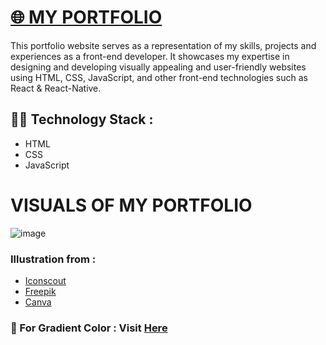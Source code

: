 # [🌐 MY PORTFOLIO](https://princid.github.io/)

This portfolio website serves as a representation of my skills, projects and experiences as a front-end developer. It showcases my expertise in designing and developing visually appealing and user-friendly websites using HTML, CSS, JavaScript, and other front-end technologies such as React & React-Native.

## 👨‍💻 Technology Stack :
- HTML
- CSS
- JavaScript

# VISUALS OF MY PORTFOLIO
![image](https://github.com/princid/princid.github.io/assets/90444477/92520510-73ef-4bb9-ba00-19d9196321b7)


### Illustration from : 
- [Iconscout](https://iconscout.com/illustration/man-developing-website-on-desk-2040889)
- [Freepik](https://www.freepik.com/free-vector/programming-concept-illustration_7118756.htm#query=developer&position=10&from_view=search&track=sph)
- [Canva](https://www.canva.com/)

### 🎨 For Gradient Color : Visit [Here](https://cssgradient.io/)
